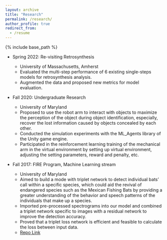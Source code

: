 ```yaml
---
layout: archive
title: "Research"
permalink: /research/
author_profile: true
redirect_from:
  - /resume
---
```


{% include base_path %}

* Spring 2022: Re-visiting Retrosynthesis
  * University of Massachusetts, Amherst
  * Evaluated the multi-step performance of 6 existing single-steps models for retrosynthesis analysis.
  * Augmented the data and proposed new metrics for model evaluation.

* Fall 2020: Undergraduate Research
  * University of Maryland
  * Proposed to use the robot arm to interact with objects to maximize the perception of the object during object identification, especially, recover the lost information caused by objects concealed by each other.
  * Conducted the simulation experiments with the ML_Agents library of the Unity game engine.
  * Participated in the reinforcement learning training of the mechanical arm in the virtual environment by setting up virtual environment, adjusting the setting parameters, reward and penalty, etc.


* Fall 2017: FIRE Program, Machine Learning stream
  * University of Maryland
  * Aimed to build a mode with triplet network to detect individual bats’ call within a specific species, which could aid the revival of endangered species such as the Mexican Fishing Bats by providing a greater understanding of the behavior and speech patterns of the individuals that make up a species.
  * Imported pre-processed spectrograms into our model and combined a triplet network specific to images with a
residual network to improve the detection accuracy.
  * Proved that a triplet loss network is efficient and feasible to calculate the loss between input data.
  * [Repo Link](https://github.com/h-tu/FIRE-Bat-detect)
